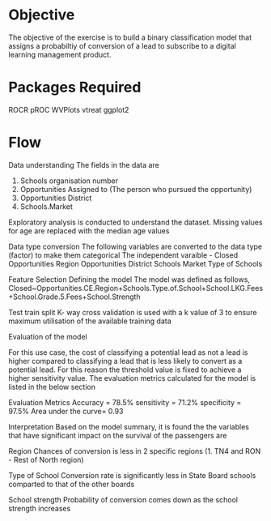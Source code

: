 # Objective
The objective of the exercise is to build a binary classification model that assigns a probabiltiy of conversion of a lead to subscribe to a digital learning management product.

# Packages Required
ROCR
pROC
WVPlots
vtreat
ggplot2

# Flow
Data understanding 
The fields in the data are
1. Schools organisation number
2. Opportunities Assigned to (The person who pursued the opportunity)
3. Opportunities District
4. Schools.Market

Exploratory analysis is conducted to understand the dataset. Missing values for age are replaced with the median age values

Data type conversion
The following variables are converted to the data type (factor) to make them categorical
The independent varaible - Closed
Opportunities Region
Opportunities District
Schools Market
Type of Schools

Feature Selection
Defining the model The model was defined as follows, 
Closed~Opportunities.CE.Region+Schools.Type.of.School+School.LKG.Fees+School.Grade.5.Fees+School.Strength

Test train split
K- way cross validation is used with a k value of 3 to ensure maximum utilisation of the available training data

Evaluation of the model

For this use case, the cost of classifying a potential lead as not a lead is higher compared to classifying a lead that is less likely to convert as a potential lead. For this reason the threshold value is fixed to achieve a higher sensitivity value.
The evaluation metrics calculated for the model is listed in the below section

Evaluation Metrics
Accuracy = 78.5%
sensitivity = 71.2%
specificity = 97.5%
Area under the curve= 0.93

Interpretation
Based on the model summary, it is found the the variables that have significant impact on the survival of the passengers are

Region
Chances of conversion is less in 2 specific regions (1. TN4 and RON - Rest of North region)

Type of School
Conversion rate is significantly less in State Board schools comparted to that of the other boards

School strength
Probability of conversion comes down as the school strength increases
